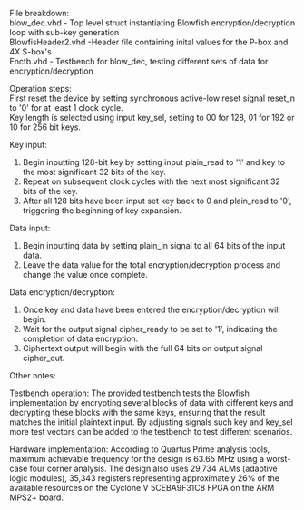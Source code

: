 File breakdown:\
blow_dec.vhd - Top level struct instantiating Blowfish encryption/decryption loop with sub-key generation\
BlowfisHeader2.vhd -Header file containing inital values for the P-box and 4X S-box's\
Enctb.vhd - Testbench for blow_dec, testing different sets of data for encryption/decryption

Operation steps:\
First reset the device by setting synchronous active-low reset signal reset_n to '0' for at least 1 clock cycle.\
Key length is selected using input key_sel, setting to 00 for 128, 01 for 192 or 10 for 256 bit keys.

Key input:
1. Begin inputting 128-bit key by setting input plain_read to '1' and key to the most significant 32 bits of the key.
2. Repeat on subsequent clock cycles with the next most significant 32 bits of the key.
3. After all 128 bits have been input set key back to 0 and plain_read to '0', triggering the beginning of key expansion.

Data input:
1. Begin inputting data by setting plain_in signal to all 64 bits of the input data.
3. Leave the data value for the total encryption/decryption process and change the value once complete.

Data encryption/decryption:
1. Once key and data have been entered the encryption/decryption will begin.
2. Wait for the output signal cipher_ready to be set to '1', indicating the completion of data encryption.
4. Ciphertext output will begin with the full 64 bits on output signal cipher_out.

Other notes:

Testbench operation:
The provided testbench tests the Blowfish implementation by encrypting several blocks of data with different keys and decrypting these blocks with the same keys,
ensuring that the result matches the initial plaintext input. By adjusting signals such key and key_sel more test vectors can be added to the testbench
to test different scenarios.

Hardware implementation:
According to Quartus Prime analysis tools, maximum achievable frequency for the design is 63.65 MHz using a worst-case four corner analysis.
The design also uses 29,734 ALMs (adaptive logic modules), 35,343 registers representing approximately 26% of the available resources
on the Cyclone V 5CEBA9F31C8 FPGA on the ARM MPS2+ board.
